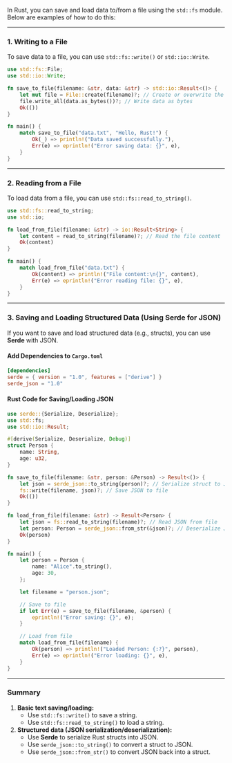 In Rust, you can save and load data to/from a file using the `std::fs` module. Below are examples of how to do this:

---

### **1. Writing to a File**
To save data to a file, you can use `std::fs::write()` or `std::io::Write`.

```rust
use std::fs::File;
use std::io::Write;

fn save_to_file(filename: &str, data: &str) -> std::io::Result<()> {
    let mut file = File::create(filename)?; // Create or overwrite the file
    file.write_all(data.as_bytes())?; // Write data as bytes
    Ok(())
}

fn main() {
    match save_to_file("data.txt", "Hello, Rust!") {
        Ok(_) => println!("Data saved successfully."),
        Err(e) => eprintln!("Error saving data: {}", e),
    }
}
```

---

### **2. Reading from a File**
To load data from a file, you can use `std::fs::read_to_string()`.

```rust
use std::fs::read_to_string;
use std::io;

fn load_from_file(filename: &str) -> io::Result<String> {
    let content = read_to_string(filename)?; // Read the file content
    Ok(content)
}

fn main() {
    match load_from_file("data.txt") {
        Ok(content) => println!("File content:\n{}", content),
        Err(e) => eprintln!("Error reading file: {}", e),
    }
}
```

---

### **3. Saving and Loading Structured Data (Using Serde for JSON)**
If you want to save and load structured data (e.g., structs), you can use **Serde** with JSON.

#### **Add Dependencies to `Cargo.toml`**
```toml
[dependencies]
serde = { version = "1.0", features = ["derive"] }
serde_json = "1.0"
```

#### **Rust Code for Saving/Loading JSON**
```rust
use serde::{Serialize, Deserialize};
use std::fs;
use std::io::Result;

#[derive(Serialize, Deserialize, Debug)]
struct Person {
    name: String,
    age: u32,
}

fn save_to_file(filename: &str, person: &Person) -> Result<()> {
    let json = serde_json::to_string(person)?; // Serialize struct to JSON
    fs::write(filename, json)?; // Save JSON to file
    Ok(())
}

fn load_from_file(filename: &str) -> Result<Person> {
    let json = fs::read_to_string(filename)?; // Read JSON from file
    let person: Person = serde_json::from_str(&json)?; // Deserialize JSON to struct
    Ok(person)
}

fn main() {
    let person = Person {
        name: "Alice".to_string(),
        age: 30,
    };

    let filename = "person.json";

    // Save to file
    if let Err(e) = save_to_file(filename, &person) {
        eprintln!("Error saving: {}", e);
    }

    // Load from file
    match load_from_file(filename) {
        Ok(person) => println!("Loaded Person: {:?}", person),
        Err(e) => eprintln!("Error loading: {}", e),
    }
}
```

---

### **Summary**
1. **Basic text saving/loading:**
   - Use `std::fs::write()` to save a string.
   - Use `std::fs::read_to_string()` to load a string.
2. **Structured data (JSON serialization/deserialization):**
   - Use **Serde** to serialize Rust structs into JSON.
   - Use `serde_json::to_string()` to convert a struct to JSON.
   - Use `serde_json::from_str()` to convert JSON back into a struct.
